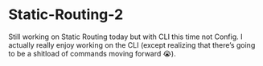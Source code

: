 # Static-Routing-2
Still working on Static Routing today but with CLI this time not Config. I actually really enjoy working on the CLI (except realizing that there’s going to be a shitload of commands moving forward 😭). 

